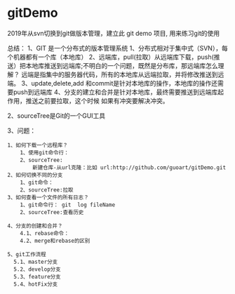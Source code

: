 # gitDemo
2019年从svn切换到git做版本管理，建立此 git demo 项目, 用来练习git的使用

总结：
1、GIT 是一个分布式的版本管理系统
    1、分布式相对于集中式（SVN），每个机器都有一个库（本地库）
    2、远端库，pull(拉取）从远端库下载，push(推送）把本地库推送到远端库;不明白的一个问题，既然是分布库，那远端库怎么理解？
      远端是指集中的服务器代码，所有的本地库从远端拉取，并将修改推送到远端。
    3、update,delete,add 和commit是针对本地库的操作，本地库的操作还需要push到远端库
    4、分支的建立和合并是针对本地库，最终需要推送到远端库起作用，推送之前要拉取，这个时候	如果有冲突要解决冲突。

2、sourceTree是Git的一个GUI工具

3、问题：

    1、如何下载一个远程库？
        1、使用git命令行：
        2、sourceTree:  
            新建仓库-从url克隆：比如 url:http://github.com/guoart/gitDemo.git
    2、如何切换不同的分支
        1、git命令：
        2、sourceTree:拉取
    3、如何查看一个文件的所有日志？
        1、git命令行： git  log fileName
        2、sourceTree:查看历史

    4、分支的创建和合并？
        4.1、rebase命令：
        4.2、merge和rebase的区别

    5、git工作流程
      5.1、master分支
      5.2、develop分支
      5.3、feature分支
      5.4、hotFix分支
  
